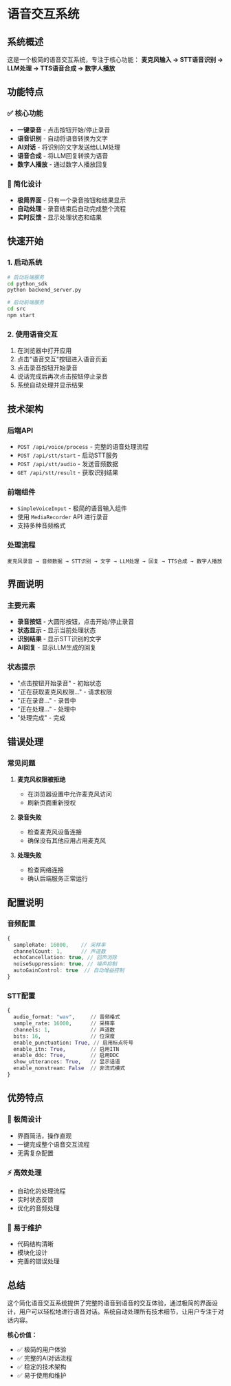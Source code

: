 # 语音交互系统

## 系统概述

这是一个极简的语音交互系统，专注于核心功能：
**麦克风输入 → STT语音识别 → LLM处理 → TTS语音合成 → 数字人播放**

## 功能特点

### ✅ 核心功能
- **一键录音** - 点击按钮开始/停止录音
- **语音识别** - 自动将语音转换为文字
- **AI对话** - 将识别的文字发送给LLM处理
- **语音合成** - 将LLM回复转换为语音
- **数字人播放** - 通过数字人播放回复

### 🎯 简化设计
- **极简界面** - 只有一个录音按钮和结果显示
- **自动处理** - 录音结束后自动完成整个流程
- **实时反馈** - 显示处理状态和结果

## 快速开始

### 1. 启动系统
```bash
# 启动后端服务
cd python_sdk
python backend_server.py

# 启动前端服务
cd src
npm start
```

### 2. 使用语音交互
1. 在浏览器中打开应用
2. 点击"语音交互"按钮进入语音页面
3. 点击录音按钮开始录音
4. 说话完成后再次点击按钮停止录音
5. 系统自动处理并显示结果

## 技术架构

### 后端API
- `POST /api/voice/process` - 完整的语音处理流程
- `POST /api/stt/start` - 启动STT服务
- `POST /api/stt/audio` - 发送音频数据
- `GET /api/stt/result` - 获取识别结果

### 前端组件
- `SimpleVoiceInput` - 极简的语音输入组件
- 使用 `MediaRecorder` API 进行录音
- 支持多种音频格式

### 处理流程
```
麦克风录音 → 音频数据 → STT识别 → 文字 → LLM处理 → 回复 → TTS合成 → 数字人播放
```

## 界面说明

### 主要元素
- **录音按钮** - 大圆形按钮，点击开始/停止录音
- **状态显示** - 显示当前处理状态
- **识别结果** - 显示STT识别的文字
- **AI回复** - 显示LLM生成的回复

### 状态提示
- "点击按钮开始录音" - 初始状态
- "正在获取麦克风权限..." - 请求权限
- "正在录音..." - 录音中
- "正在处理..." - 处理中
- "处理完成" - 完成

## 错误处理

### 常见问题
1. **麦克风权限被拒绝**
   - 在浏览器设置中允许麦克风访问
   - 刷新页面重新授权

2. **录音失败**
   - 检查麦克风设备连接
   - 确保没有其他应用占用麦克风

3. **处理失败**
   - 检查网络连接
   - 确认后端服务正常运行

## 配置说明

### 音频配置
```typescript
{
  sampleRate: 16000,    // 采样率
  channelCount: 1,      // 声道数
  echoCancellation: true, // 回声消除
  noiseSuppression: true, // 噪声抑制
  autoGainControl: true  // 自动增益控制
}
```

### STT配置
```python
{
  audio_format: "wav",     // 音频格式
  sample_rate: 16000,      // 采样率
  channels: 1,             // 声道数
  bits: 16,                // 位深度
  enable_punctuation: True, // 启用标点符号
  enable_itn: True,        // 启用ITN
  enable_ddc: True,        // 启用DDC
  show_utterances: True,   // 显示话语
  enable_nonstream: False  // 非流式模式
}
```

## 优势特点

### 🚀 极简设计
- 界面简洁，操作直观
- 一键完成整个语音交互流程
- 无需复杂配置

### ⚡ 高效处理
- 自动化的处理流程
- 实时状态反馈
- 优化的音频处理

### 🔧 易于维护
- 代码结构清晰
- 模块化设计
- 完善的错误处理

## 总结

这个简化语音交互系统提供了完整的语音到语音的交互体验，通过极简的界面设计，用户可以轻松地进行语音对话。系统自动处理所有技术细节，让用户专注于对话内容。

**核心价值：**
- ✅ 极简的用户体验
- ✅ 完整的AI对话流程
- ✅ 稳定的技术架构
- ✅ 易于使用和维护